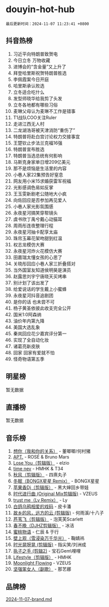 # douyin-hot-hub

`最后更新时间：2024-11-07 11:23:41 +0800`

## 抖音热榜

1. 习近平向特朗普致贺电
1. 今日立冬 万物收藏
1. 进博会的“含金量”又上升了
1. 拜登哈里斯祝贺特朗普胜选
1. 李佩霞案今日开庭
1. 哈里斯承认败选
1. 立冬适合吃什么
1. 发型师晓华给我剪了头发
1. 立冬各地都有哪些习俗
1. 麦琳父母认为麦琳不工作是错事
1. T1战队COO关注Ruler
1. 走进江西无人村
1. 二龙湖浩哥被天津消防“重伤了”
1. 特朗普将赴白宫讨论权力交接事宜
1. 王楚钦止步法兰克福16强
1. 特朗普宣布胜选
1. 特朗普当选总统有何影响
1. 马斯克身家单日增209亿美元
1. 那不是烦恼是生活里的内容
1. 小巷人家22集预告好窒息
1. 网友用小米15求婚获雷军祝福
1. 光影感调色易如反掌
1. 王玉雯新剧老公随地大小疯
1. 向佐回应是否参加再见爱人
1. 小巷人家光影氛围感
1. 永夜星河搞笑穿帮镜头
1. 虞书欣丁禹兮戴心动猫耳
1. 周雨彤连夜整理行程
1. 永夜星河抽卡配享太庙
1. 珠帘玉幕花架吻甜到红温
1. 权志龙模仿大赛
1. 永夜星河炸火花模仿大赛
1. 田嘉瑞太懂女孩的心思了
1. 关晓彤回应小巷人家三折叠搭对
1. 当外国室友知道侯明昊是演员
1. 赵露思刘宇宁唐晓天买烤串
1. 别计划了该出发了
1. 给爱说话的学生戴上小蜜蜂
1. 永夜星河抖音追剧团
1. 是你的话 也未尝不可
1. 杨子黄圣依彼此收支完全公开
1. 国米1:0阿森纳
1. 油价年内第九降
1. 美国大选乱象
1. 秦岚回应花少嘉宾评分第一
1. 实现了全自动化妆
1. 诸葛亮新皮肤
1. 回家 回家有爱就不怕
1. 怪奇物语第五季

## 明星榜

暂无数据

## 直播榜

暂无数据

## 音乐榜

1. [想你（我和你的关系）](https://sf5-hl-cdn-tos.douyinstatic.com/obj/tos-cn-ve-2774/o8QxhcOBDYYX0zqKCjFVQXZ3RBffnRBQEogitG) - 董唧唧/何村猪
1. [APT.](https://sf5-hl-cdn-tos.douyinstatic.com/obj/tos-cn-ve-2774/oUIcRnUtZBV1JgZtxIMCAiiBSVBSEEOCFfkeMQ) - ROSÉ & Bruno Mars
1. [Lose You（剪辑版）](https://sf5-hl-cdn-tos.douyinstatic.com/obj/tos-cn-ve-2774/og9yxQxAWI86iBNr9ojBFMoWTIvDZZb8HwiGY) - elzio
1. [time nev](https://sf5-hl-cdn-tos.douyinstatic.com/obj/tos-cn-ve-2774/oc6aICzpzBCWrhCvDVi2AZmQLt0gIBxfMEfd6i) - HMHK & T34
1. [秋风（剪辑版）](https://sf3-cdn-tos.douyinstatic.com/obj/tos-cn-ve-2774/ocGaU84LfAfzMd2wbXdQFpCGhBiXg82JNMRRie) - 四熹丸子
1. [冬眠（BONGX星星 Remix）](https://sf5-hl-cdn-tos.douyinstatic.com/obj/tos-cn-ve-2774/oMCfFFoE3LwQ7agAgOIG4ieExqkeAsxNBEkLdz) - BONGX星星
1. [苹果香Dj（剪辑版）](https://sf3-cdn-tos.douyinstatic.com/obj/tos-cn-ve-2774/oEeIEQbYGAOspCTRAIeYF4Ok8LgZ8NBaRe4ztR) - 黑大婶回乡带娃
1. [时代进行曲 (Original Mix剪辑版)](https://sf3-cdn-tos.douyinstatic.com/obj/tos-cn-ve-2774/oYrssziLdrtiW6cKABM8n5Vfc2xwXiIBInoAkn) - VZEUS
1. [trust me（Ly Remix）](https://sf5-hl-cdn-tos.douyinstatic.com/obj/tos-cn-ve-2774/oUo1M8fz5AfmMSExABQQKFE0eCMWgsiccfqrMA) - Ly
1. [白鸽乌鸦相爱的戏码](https://sf5-hl-cdn-tos.douyinstatic.com/obj/tos-cn-ve-2774/oMVVEf6eDAOmFtNtCsEqKpIorBDM8Nkg6TZRqC) - 皮卡潘
1. [故乡的风，远方的云 (剪辑版)](https://sf5-hl-cdn-tos.douyinstatic.com/obj/tos-cn-ve-2774/ooPEdiZMrAAWisczq1WXoZYGU6GxII2UUBvYI) - 何雨溪/十八子
1. [芦苇飞（剪辑版）](https://sf5-hl-cdn-tos.douyinstatic.com/obj/tos-cn-ve-2774/ok3IaChjEFFoK3FAMzXDEgfpeE6Al3Nv2BnfCW) - 泡芙芙Scarlett
1. [春不晚（DJHZ剪辑版）](https://sf5-hl-cdn-tos.douyinstatic.com/obj/tos-cn-ve-2774/osEZa7YZ6wNo9QDABgfGFaCQKRQTNafsBJDnKt) - 冰洁
1. [蜜桃物语](https://sf3-cdn-tos.douyinstatic.com/obj/tos-cn-ve-2774/oIhOSCZtIACtYU4XQkngiW9kCBfVD1Fz9IYeqL) - 仁辰 & 于行
1. [壁上观（雪浸染万千华光）](https://sf5-hl-cdn-tos.douyinstatic.com/obj/tos-cn-ve-2774/ocIizBMxWi8vA8UdAMIYdYCjgBB5Z3WZWxrvY) - 鞠婧祎
1. [时光晃呀晃 (剪辑版)](https://sf5-hl-cdn-tos.douyinstatic.com/obj/tos-cn-ve-2774/o8ACeQem3gwI1x3GIYGAfKG0LJebKFRJDwRwyW) - 指尖笑/刘洲成
1. [执子之手 (剪辑2)](https://sf5-hl-cdn-tos.douyinstatic.com/obj/tos-cn-ve-2774/oUoZLQjCc31XzqsBnBQUNgeKtYPBcgbFDwtfcu) - 宝石Gem\哩哩
1. [Lifestyle（剪辑版）](https://sf5-hl-cdn-tos.douyinstatic.com/obj/tos-cn-ve-2774/owfqGgjwG3V5lCLaAIezFMeg3LtuKNBaZKgzPV) - HMHK
1. [Moonlight Flowing](https://sf5-hl-cdn-tos.douyinstatic.com/obj/tos-cn-ve-2774/oopZsCtRnQgOhEYmv9FfBBgwmeaQmWQQZED9tN) - VZEUS
1. [坚强笨女人（副歌）](https://sf5-hl-cdn-tos.douyinstatic.com/obj/tos-cn-ve-2774/ospNInQiZvGWyBVg5zkNsAMct5uJIg1CrZiPL) - 那艺娜

## 品牌榜

[2024-11-07-brand.md](2024-11-07-brand.md)
